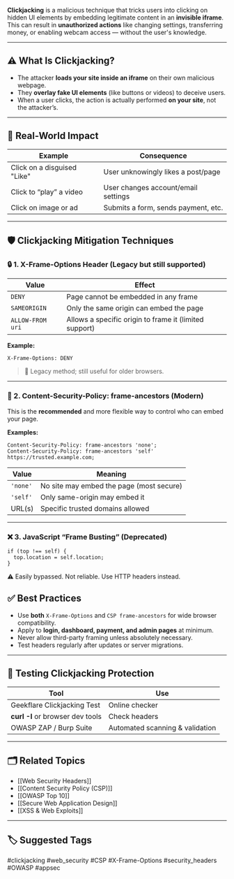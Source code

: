 **Clickjacking** is a malicious technique that tricks users into clicking on hidden UI elements by embedding legitimate content in an **invisible iframe**. This can result in **unauthorized actions** like changing settings, transferring money, or enabling webcam access — without the user's knowledge.

---

## ⚠️ What Is Clickjacking?

- The attacker **loads your site inside an iframe** on their own malicious webpage.
- They **overlay fake UI elements** (like buttons or videos) to deceive users.
- When a user clicks, the action is actually performed **on your site**, not the attacker’s.

---

## 🧱 Real-World Impact

| Example                        | Consequence                          |
|-------------------------------|--------------------------------------|
| Click on a disguised "Like"   | User unknowingly likes a post/page   |
| Click to “play” a video       | User changes account/email settings  |
| Click on image or ad          | Submits a form, sends payment, etc.  |

---

## 🛡️ Clickjacking Mitigation Techniques

### 🔒 1. **X-Frame-Options Header** (Legacy but still supported)

| Value           | Effect |
|------------------|--------|
| `DENY`           | Page cannot be embedded in any frame |
| `SAMEORIGIN`     | Only the same origin can embed the page |
| `ALLOW-FROM uri` | Allows a specific origin to frame it (limited support) |

**Example:**

```http
X-Frame-Options: DENY
```

> 📌 Legacy method; still useful for older browsers.

---

### 🔐 2. **Content-Security-Policy: frame-ancestors** (Modern)

This is the **recommended** and more flexible way to control who can embed your page.

**Examples:**
```
Content-Security-Policy: frame-ancestors 'none';
Content-Security-Policy: frame-ancestors 'self' https://trusted.example.com;
```

|Value|Meaning|
|---|---|
|`'none'`|No site may embed the page (most secure)|
|`'self'`|Only same-origin may embed it|
|URL(s)|Specific trusted domains allowed|

---

### ❌ 3. JavaScript “Frame Busting” (Deprecated)
```
if (top !== self) {
  top.location = self.location;
}
```
⚠ Easily bypassed. Not reliable. Use HTTP headers instead.

## ✅ Best Practices

- Use **both** `X-Frame-Options` and `CSP frame-ancestors` for wide browser compatibility.
- Apply to **login, dashboard, payment, and admin pages** at minimum.
- Never allow third-party framing unless absolutely necessary.
- Test headers regularly after updates or server migrations.

---

## 🧪 Testing Clickjacking Protection

|Tool|Use|
|---|---|
|Geekflare Clickjacking Test|Online checker|
|**curl -I** or browser dev tools|Check headers|
|OWASP ZAP / Burp Suite|Automated scanning & validation|

---

## 🗂 Related Topics

- [[Web Security Headers]]
- [[Content Security Policy (CSP)]]
- [[OWASP Top 10]]
- [[Secure Web Application Design]]
- [[XSS & Web Exploits]]

---

## 🏷 Suggested Tags

#clickjacking #web_security #CSP #X-Frame-Options #security_headers #OWASP #appsec
